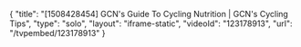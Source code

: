 {
    "title": "[1508428454] GCN's Guide To Cycling Nutrition | GCN's Cycling Tips",
    "type": "solo",
    "layout": "iframe-static",
    "videoId": "123178913",
    "url": "\/tvpembed\/123178913"
}